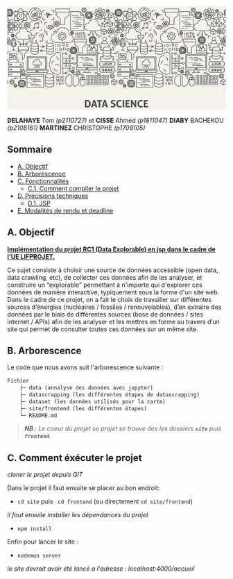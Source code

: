 
<img src="./data/header.jpg">

**DELAHAYE** Tom *(p2110727)* et **CISSE** Ahmed *(p1811047)* **DIABY** BACHEKOU *(p2108161)* **MARTINEZ** CHRISTOPHE *(p1709105)* 

## Sommaire <!-- omit in toc -->
- [A. Objectif](#a-objectif)
- [B. Arborescence](#b-arborescence)
- [C. Fonctionnalités](#c-fonctionnalités)
	- [C.1. Comment compiler le projet](#c1-compilation)
- [D. Précisions techniques](#d-précisions-techniques)
	- [D.1. JSP](#d1-jsp)
- [E. Modalités de rendu et deadline](#e-modalités-de-rendu-et-deadline)

## A. Objectif
[**Implémentation du projet RC1 (Data Explorable) en jsp dans le cadre de l'UE LIFPROJET.**](http://cazabetremy.fr/wiki/doku.php?id=projet:sujets "**ici**")

Ce sujet consiste à choisir une source de données accessible (open data, data crawling, etc), de collecter ces données afin de les analyser, et construire un “explorable” permettant à n'importe qui d'explorer ces données de manière interactive, typiquement sous la forme d'un site web.
Dans le cadre de ce projet, on a fait le choix de travailler sur différentes sources d’énergies (nucléaires / fossiles / renouvelables), d’en extraire des données par le biais de différentes sources (base de données / sites internet / APIs) afin de les analyser et les mettres en forme au travers d’un site qui permet de consulter toutes ces données sur un même site.

## B. Arborescence
Le code que nous avons  suit l'arborescence suivante :
```
Fichier  
    ├─ data (annalyse des données avec jupyter)
    ├─ datascrapping (les différentes étapes de datascrapping)
    ├─ dataset (les données utilisés pour la carte)
    ├─ site/frontend (les différentes étapes)
    └─ README.md
```

> _**NB :** Le coeur du projet se projet se trouve des les dossiers **`site`** puis **`frontend`**._

## C. Comment éxécuter le projet

*cloner le projet depuis GIT*

Dans le projet il faut ensuite se placer au bon endroit:
+ `cd site` puis ` cd frontend` (ou directement `cd site/frontend`)

*il faut ensuite installer  les dépendances du projet*
+ `npm install`       

Enfin pour lancer le site :
+ `nodemon server` 

*le site devrait avoir été lancé a l'adresse : localhost:4000/accueil*


